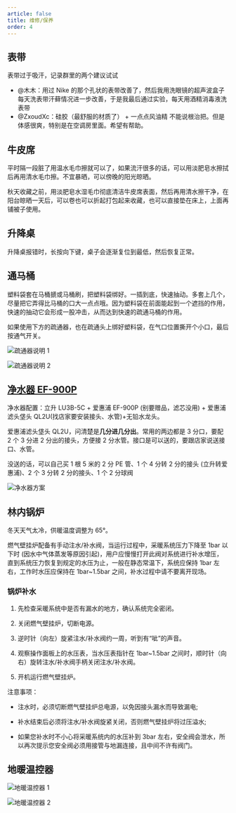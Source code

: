 ```yaml
---
article: false
title: 维修/保养
order: 4
---
```


## 表带

表带过于吸汗，记录群里的两个建议试试

- @木木：用过 Nike 的那个孔状的表带改善了，然后我用洗眼镜的超声波盒子每天洗表带汗藓情况进一步改善，于是我最后通过实验，每天用酒精消毒液洗表带
- @ZxoudXc：硅胶（最舒服的材质了） + 一点点风油精 不能说根治把。但是体感很爽，特别是在空调房里面。希望有帮助。

## 牛皮席

平时隔一段脏了用温水毛巾擦就可以了，如果流汗很多的话，可以用淡肥皂水擦拭后再用清水毛巾擦。不宜暴晒，可以傍晚的阳光晾晒。

秋天收藏之前，用淡肥皂水湿毛巾彻底清洁牛皮席表面，然后再用清水擦干净，在阳台晾晒一天后，可以卷也可以折起打包起来收藏，也可以直接垫在床上，上面再铺被子使用。

## 升降桌

升降桌报错时，长按向下键，桌子会逐渐复位到最低，然后恢复正常。

## 通马桶

塑料袋套在马桶搋或马桶刷，把塑料袋绑好。一插到底，快速抽动。多套上几个，尽量把它弄得比马桶的口大一点点哦。因为塑料袋在前面能起到一个遮挡的作用，快速的抽动它会形成一股冲击，从而达到快速的疏通马桶的作用。

如果使用下方的疏通器，也在疏通头上绑好塑料袋，在气口位置撕开个小口，最后按通气开关。

![疏通器说明 1](http://tc.seoipo.com/2022-06-10-14-55-01.png)

![疏通器说明 2](http://tc.seoipo.com/2022-06-10-14-55-14.png)

## [净水器 EF-900P](https://haokan.baidu.com/v?vid=12055820592601192716)

净水器配置：立升 LU3B-5C + 爱惠浦 EF-900P (别要赠品，滤芯没用) + 爱惠浦滤头垡头 QL2U(找店家要安装接头、水管)+无铅水龙头。

爱惠浦滤头垡头 QL2U，问清楚是**几分进几分出**。常用的两边都是 3 分口，要配 2 个 3 分进 2 分出的接头，方便接 2 分水管。接口是可以送的，要跟店家说送接口、水管。

没送的话，可以自己买 1 根 5 米的 2 分 PE 管、1 个 4 分转 2 分的接头 (立升转爱惠浦)、2 个 3 分转 2 分的接头、1 个 2 分球阀

![净水器方案](http://tc.seoipo.com/2022-06-10-14-57-16.png)

## 林内锅炉

冬天天气太冷，供暖温度调整为 65°。

燃气壁挂炉配备有手动注水/补水阀，当运行过程中，采暖系统压力下降至 1bar 以下时 (因水中气体蒸发等原因引起)，用户应慢慢打开此阀对系统进行补水增压，直到系统压力恢复到规定的水压为止，一般在静态常温下，系统应保持 1bar 左右，工作时水压应保持在 1bar~1.5bar 之间，补水过程中请不要离开现场。

### 锅炉补水

1. 先检查采暖系统中是否有漏水的地方，确认系统完全密闭。

2. 关闭燃气壁挂炉，切断电源。

3. 逆时针（向左）旋紧注水/补水阀约一周，听到有“呲”的声音。

4. 观察操作面板上的水压表，当水压表指针在 1bar~1.5bar 之间时，顺时针（向右）旋转注水/补水阀手柄关闭注水/补水阀。

5. 开机运行燃气壁挂炉。

注意事项：

- 注水时，必须切断燃气壁挂炉总电源，以免因接头漏水而导致漏电;

- 补水结束后必须将注水/补水阀旋紧关闭，否则燃气壁挂炉将过压溢水;

- 如果您补水时不小心将采暖系统内的水压补到 3bar 左右，安全阀会泄水，所以再次提示您安全阀必须用接管与地漏连接，且中间不许有阀门。

## 地暖温控器

![地暖温控器 1](http://tc.seoipo.com/2022-06-10-14-58-21.png)

![地暖温控器 2](http://tc.seoipo.com/2022-06-10-14-58-32.png)
